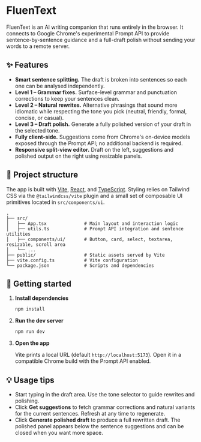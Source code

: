 # FluenText

FluenText is an AI writing companion that runs entirely in the browser. It connects to
Google Chrome's experimental Prompt API to provide sentence-by-sentence guidance and a
full-draft polish without sending your words to a remote server.

## ✨ Features

- **Smart sentence splitting.** The draft is broken into sentences so each one can be
  analysed independently.
- **Level 1 – Grammar fixes.** Surface-level grammar and punctuation corrections to keep
  your sentences clean.
- **Level 2 – Natural rewrites.** Alternative phrasings that sound more idiomatic while
  respecting the tone you pick (neutral, friendly, formal, concise, or casual).
- **Level 3 – Draft polish.** Generate a fully polished version of your draft in the
  selected tone.
- **Fully client-side.** Suggestions come from Chrome's on-device models exposed through
  the Prompt API; no additional backend is required.
- **Responsive split-view editor.** Draft on the left, suggestions and polished output on
  the right using resizable panels.

## 🧩 Project structure

The app is built with [Vite](https://vite.dev/), [React](https://react.dev/), and
[TypeScript](https://www.typescriptlang.org/). Styling relies on Tailwind CSS via the
`@tailwindcss/vite` plugin and a small set of composable UI primitives located in
`src/components/ui`.

```
.
├── src/
│   ├── App.tsx              # Main layout and interaction logic
│   ├── utils.ts             # Prompt API integration and sentence utilities
│   ├── components/ui/       # Button, card, select, textarea, resizable, scroll area
│   └── ...
├── public/                  # Static assets served by Vite
├── vite.config.ts           # Vite configuration
└── package.json             # Scripts and dependencies
```

## 🚀 Getting started

1. **Install dependencies**

   ```bash
   npm install
   ```

2. **Run the dev server**

   ```bash
   npm run dev
   ```

3. **Open the app**

   Vite prints a local URL (default `http://localhost:5173`). Open it in a compatible
   Chrome build with the Prompt API enabled.

## 💡 Usage tips

- Start typing in the draft area. Use the tone selector to guide rewrites and polishing.
- Click **Get suggestions** to fetch grammar corrections and natural variants for the
  current sentences. Refresh at any time to regenerate.
- Click **Generate polished draft** to produce a full rewritten draft. The polished panel
  appears below the sentence suggestions and can be closed when you want more space.

